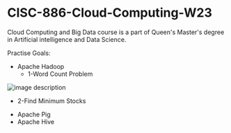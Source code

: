 # CISC-886-Cloud-Computing-W23

Cloud Computing and Big Data course is a part of Queen's Master's degree in Artificial intelligence and Data Science.

Practise Goals:

- Apache Hadoop
  * 1-Word Count Problem 


![image description](https://www.guru99.com/images/Big_Data/061114_0930_Introductio1.png)


  * 2-Find Minimum Stocks 

- Apache Pig
- Apache Hive

